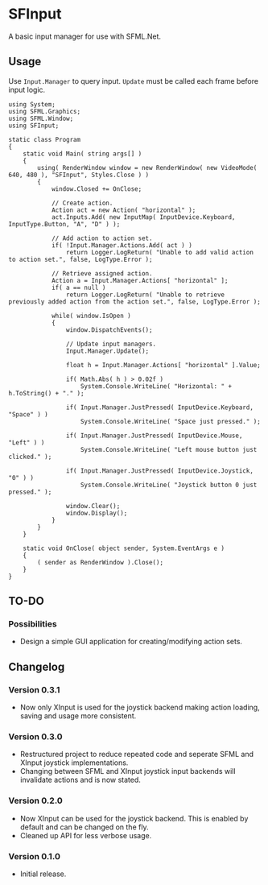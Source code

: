# SFInput
A basic input manager for use with SFML.Net.

## Usage
Use `Input.Manager` to query input. `Update` must be called each frame before input logic.

```
using System;
using SFML.Graphics;
using SFML.Window;
using SFInput;

static class Program
{
	static void Main( string args[] )
	{
		using( RenderWindow window = new RenderWindow( new VideoMode( 640, 480 ), "SFInput", Styles.Close ) )
		{
			window.Closed += OnClose;

			// Create action.
			Action act = new Action( "horizontal" );
			act.Inputs.Add( new InputMap( InputDevice.Keyboard, InputType.Button, "A", "D" ) );

			// Add action to action set.
			if( !Input.Manager.Actions.Add( act ) )
				return Logger.LogReturn( "Unable to add valid action to action set.", false, LogType.Error );

			// Retrieve assigned action.
			Action a = Input.Manager.Actions[ "horizontal" ];
			if( a == null )
				return Logger.LogReturn( "Unable to retrieve previously added action from the action set.", false, LogType.Error );

			while( window.IsOpen )
			{
				window.DispatchEvents();

				// Update input managers.
				Input.Manager.Update();

				float h = Input.Manager.Actions[ "horizontal" ].Value;

				if( Math.Abs( h ) > 0.02f )
					System.Console.WriteLine( "Horizontal: " + h.ToString() + "." );

				if( Input.Manager.JustPressed( InputDevice.Keyboard, "Space" ) )
					System.Console.WriteLine( "Space just pressed." );
				
				if( Input.Manager.JustPressed( InputDevice.Mouse, "Left" ) )
					System.Console.WriteLine( "Left mouse button just clicked." );
				
				if( Input.Manager.JustPressed( InputDevice.Joystick, "0" ) )
					System.Console.WriteLine( "Joystick button 0 just pressed." );

				window.Clear();
				window.Display();
			}
		}
	}

	static void OnClose( object sender, System.EventArgs e )
	{
		( sender as RenderWindow ).Close();
	}
}

```

## TO-DO
### Possibilities
- Design a simple GUI application for creating/modifying action sets.

## Changelog
### Version 0.3.1
- Now only XInput is used for the joystick backend making action loading, saving and usage more consistent.

### Version 0.3.0
- Restructured project to reduce repeated code and seperate SFML and XInput joystick implementations.
- Changing between SFML and XInput joystick input backends will invalidate actions and is now stated.

### Version 0.2.0
- Now XInput can be used for the joystick backend. This is enabled by default and can be changed on the fly.
- Cleaned up API for less verbose usage. 

### Version 0.1.0
- Initial release.
